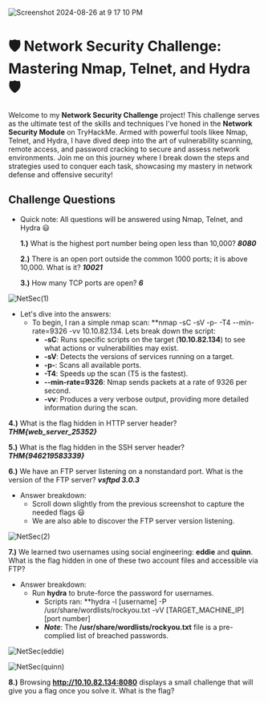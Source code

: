 
![Screenshot 2024-08-26 at 9 17 10 PM](https://github.com/user-attachments/assets/702e0914-70bb-46e1-8ef5-30402f27c1d2)

# 🛡️ Network Security Challenge: Mastering Nmap, Telnet, and Hydra 🛡️

Welcome to my **Network Security Challenge** project! This challenge serves as the ultimate test of the skills and techniques I've honed in the **Network Security Module** on TryHackMe. Armed with powerful tools likee Nmap, Telnet, and Hydra, I have dived deep into the art of vulnerability scanning, remote access, and password cracking to secure and assess network environments. Join me on this journey where I break down the steps and strategies used to conquer each task, showcasing my mastery in network defense and offensive security!

## **Challenge Questions**
- Quick note: All questions will be answered using Nmap, Telnet, and Hydra 😃

  **1.)** What is the highest port number being open less than 10,000? ***8080***
  
  **2.)** There is an open port outside the common 1000 ports; it is above 10,000. What is it? ***10021***
  
  **3.)** How many TCP ports are open? ***6***
  
![NetSec(1)](https://github.com/user-attachments/assets/00af5b58-a2dc-4ed5-878d-fd6e054d4250)


- Let's dive into the answers:
  - To begin, I ran a simple nmap scan: **nmap -sC -sV -p- -T4 --min-rate=9326 -vv 10.10.82.134. Lets break down the script:
    - **-sC**: Runs specific scripts on the target (**10.10.82.134**) to see what actions or vulnerabilities may exist.
    - **-sV**: Detects the versions of services running on a target.
    - **-p-**: Scans all available ports.
    - **-T4**: Speeds up the scan (T5 is the fastest).
    - **--min-rate=9326**: Nmap sends packets at a rate of 9326 per second.
    - **-vv**: Produces a very verbose output, providing more detailed information during the scan.

 **4.)** What is the flag hidden in HTTP server header? ***THM{web_server_25352}***
 
 **5.)** What is the flag hidden in the SSH server header? ***THM{946219583339}***

**6.)** We have an FTP server listening on a nonstandard port. What is the version of the FTP server? ***vsftpd 3.0.3***

- Answer breakdown:
  - Scroll down slightly from the previous screenshot to capture the needed flags 😃
  - We are also able to discover the FTP server version listening.

![NetSec(2)](https://github.com/user-attachments/assets/fc5a9031-e795-400a-a972-630de3c69198)

 
 **7.)** We learned two usernames using social engineering: **eddie** and **quinn**. What is the flag hidden in one of these two account files and accessible via 
         FTP?
 - Answer breakdown:
   - Run **hydra** to brute-force the password for usernames.
     - Scripts ran: **hydra -l [username] -P /usr/share/wordlists/rockyou.txt -vV [TARGET_MACHINE_IP] [port number]
     - ***Note***: The **/usr/share/wordlists/rockyou.txt** file is a pre-complied list of breached passwords.

![NetSec(eddie)](https://github.com/user-attachments/assets/95c8a649-e860-4d3e-9c71-ec9af659720c)

![NetSec(quinn)](https://github.com/user-attachments/assets/6611e4a5-93aa-4d8a-a8b0-518bdf9e016e)

         
 **8.)** Browsing **http://10.10.82.134:8080** displays a small challenge that will give you a flag once you solve it. What is the flag?


